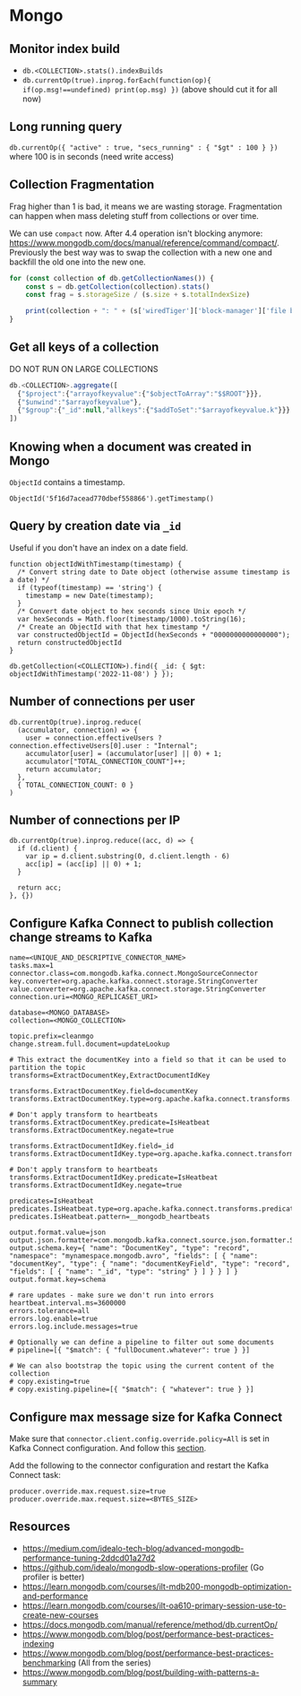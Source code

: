 # Mongo

## Monitor index build

- `db.<COLLECTION>.stats().indexBuilds`
- `db.currentOp(true).inprog.forEach(function(op){ if(op.msg!==undefined) print(op.msg) })` (above should cut it for all now)

## Long running query

`db.currentOp({ "active" : true, "secs_running" : { "$gt" : 100 } })` where 100 is in seconds (need write access)

## Collection Fragmentation

Frag higher than 1 is bad, it means we are wasting storage. Fragmentation can happen when mass deleting stuff from collections or over time.

We can use `compact` now. After 4.4 operation isn't blocking anymore: https://www.mongodb.com/docs/manual/reference/command/compact/.
Previously the best way was to swap the collection with a new one and backfill the old one into the new one.

``` js
for (const collection of db.getCollectionNames()) {
    const s = db.getCollection(collection).stats()
    const frag = s.storageSize / (s.size + s.totalIndexSize)

    print(collection + ": " + (s['wiredTiger']['block-manager']['file bytes available for reuse'] / 1024 / 1024 / 1024) + " (frag: " + frag + ")") // frag higher than 1 is bad
}
```

## Get all keys of a collection

DO NOT RUN ON LARGE COLLECTIONS

``` js
db.<COLLECTION>.aggregate([
  {"$project":{"arrayofkeyvalue":{"$objectToArray":"$$ROOT"}}},
  {"$unwind":"$arrayofkeyvalue"},
  {"$group":{"_id":null,"allkeys":{"$addToSet":"$arrayofkeyvalue.k"}}}
])
```

## Knowing when a document was created in Mongo

`ObjectId` contains a timestamp.

```
ObjectId('5f16d7acead770dbef558866').getTimestamp()
```

## Query by creation date via `_id`

Useful if you don't have an index on a date field.

```
function objectIdWithTimestamp(timestamp) {
  /* Convert string date to Date object (otherwise assume timestamp is a date) */
  if (typeof(timestamp) == 'string') {
    timestamp = new Date(timestamp);
  }
  /* Convert date object to hex seconds since Unix epoch */
  var hexSeconds = Math.floor(timestamp/1000).toString(16);
  /* Create an ObjectId with that hex timestamp */
  var constructedObjectId = ObjectId(hexSeconds + "0000000000000000");
  return constructedObjectId
}

db.getCollection(<COLLECTION>).find({ _id: { $gt: objectIdWithTimestamp('2022-11-08') } });
```

## Number of connections per user

```
db.currentOp(true).inprog.reduce(
  (accumulator, connection) => {
    user = connection.effectiveUsers ? connection.effectiveUsers[0].user : "Internal";
    accumulator[user] = (accumulator[user] || 0) + 1;
    accumulator["TOTAL_CONNECTION_COUNT"]++;
    return accumulator;
  },
  { TOTAL_CONNECTION_COUNT: 0 }
)
```

## Number of connections per IP

```
db.currentOp(true).inprog.reduce((acc, d) => {
  if (d.client) {
    var ip = d.client.substring(0, d.client.length - 6)
    acc[ip] = (acc[ip] || 0) + 1;
  }

  return acc;
}, {})
```

## Configure Kafka Connect to publish collection change streams to Kafka

```
name=<UNIQUE_AND_DESCRIPTIVE_CONNECTOR_NAME>
tasks.max=1
connector.class=com.mongodb.kafka.connect.MongoSourceConnector
key.converter=org.apache.kafka.connect.storage.StringConverter
value.converter=org.apache.kafka.connect.storage.StringConverter
connection.uri=<MONGO_REPLICASET_URI>

database=<MONGO_DATABASE>
collection=<MONGO_COLLECTION>

topic.prefix=cleanmgo
change.stream.full.document=updateLookup

# This extract the documentKey into a field so that it can be used to partition the topic
transforms=ExtractDocumentKey,ExtractDocumentIdKey

transforms.ExtractDocumentKey.field=documentKey
transforms.ExtractDocumentKey.type=org.apache.kafka.connect.transforms.ExtractField$Key

# Don't apply transform to heartbeats
transforms.ExtractDocumentKey.predicate=IsHeatbeat
transforms.ExtractDocumentKey.negate=true

transforms.ExtractDocumentIdKey.field=_id
transforms.ExtractDocumentIdKey.type=org.apache.kafka.connect.transforms.ExtractField$Key

# Don't apply transform to heartbeats
transforms.ExtractDocumentIdKey.predicate=IsHeatbeat
transforms.ExtractDocumentIdKey.negate=true

predicates=IsHeatbeat
predicates.IsHeatbeat.type=org.apache.kafka.connect.transforms.predicates.TopicNameMatches
predicates.IsHeatbeat.pattern=__mongodb_heartbeats

output.format.value=json
output.json.formatter=com.mongodb.kafka.connect.source.json.formatter.SimplifiedJson
output.schema.key={ "name": "DocumentKey", "type": "record", "namespace": "mynamespace.mongodb.avro", "fields": [ { "name": "documentKey", "type": { "name": "documentKeyField", "type": "record", "fields": [ { "name": "_id", "type": "string" } ] } } ] }
output.format.key=schema

# rare updates - make sure we don't run into errors
heartbeat.interval.ms=3600000
errors.tolerance=all
errors.log.enable=true
errors.log.include.messages=true

# Optionally we can define a pipeline to filter out some documents
# pipeline=[{ "$match": { "fullDocument.whatever": true } }]

# We can also bootstrap the topic using the current content of the collection
# copy.existing=true
# copy.existing.pipeline=[{ "$match": { "whatever": true } }]
```

## Configure max message size for Kafka Connect

Make sure that `connector.client.config.override.policy=All` is set in Kafka Connect configuration. And follow this [section](05-kafka.md#increase-max-message-size-on-a-topic).

Add the following to the connector configuration and restart the Kafka Connect task:
```
producer.override.max.request.size=true
producer.override.max.request.size=<BYTES_SIZE>
```

## Resources

- https://medium.com/idealo-tech-blog/advanced-mongodb-performance-tuning-2ddcd01a27d2
- https://github.com/idealo/mongodb-slow-operations-profiler (Go profiler is better)
- https://learn.mongodb.com/courses/ilt-mdb200-mongodb-optimization-and-performance
- https://learn.mongodb.com/courses/ilt-oa610-primary-session-use-to-create-new-courses
- https://docs.mongodb.com/manual/reference/method/db.currentOp/
- https://www.mongodb.com/blog/post/performance-best-practices-indexing
- https://www.mongodb.com/blog/post/performance-best-practices-benchmarking (All from the series)
- https://www.mongodb.com/blog/post/building-with-patterns-a-summary

